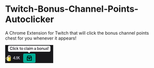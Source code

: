 # Twitch-Bonus-Channel-Points-Autoclicker

A Chrome Extension for Twitch that will click the bonus channel points chest for you whenever it appears!

![An image of the bonus points chest](assets/bonus.png)
